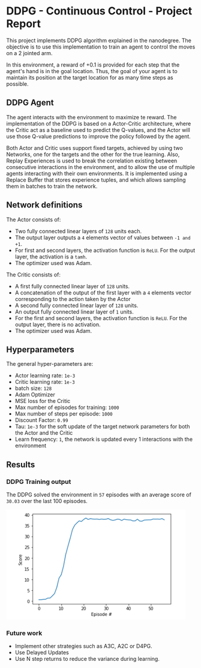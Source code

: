 # DDPG - Continuous Control - Project Report

This project implements DDPG algorithm explained in the nanodegree. The objective is to use this implementation
to train an agent to control the moves on a 2 jointed arm.

In this environment, a reward of +0.1 is provided for each step that the agent's hand is in the goal location.
Thus, the goal of your agent is to maintain its position at the target location for as many time steps as possible.

## DDPG Agent
The agent interacts with the environment to maximize te reward. The implementation of the DDPG is based on a Actor-Critic architecture,
where the Critic act as a baseline used to predict the Q-values, and the Actor will use those Q-value predictions to improve the policy
followed by the agent.

Both Actor and Critic uses support fixed targets, achieved by using two Networks, one for the targets and the other for 
the true learning.
Also, Replay Experiences is used to break the correlation existing between consecutive interactions in the environment, and to allow the use of multiple
agents interacting with their own environments. It is implemented using a Replace Buffer that stores experience tuples,
and which allows sampling them in batches to train the network.

## Network definitions

The Actor consists of:
* Two fully connected linear layers of `128` units each.
* The output layer outputs a `4` elements vector of values between `-1 and +1`. 
* For first and second layers, the activation function is `ReLU`. For the output layer, the activation is a `tamh`.
* The optimizer used was Adam.

The Critic consists of:
* A first fully connected linear layer of `128` units.
* A concatenation of the output of the first layer with a `4` elements vector corresponding to the action taken by the Actor
* A second fully connected linear layer of `128` units.
* An output fully connected linear layer of `1` units.
* For the first and second layers, the activation function is `ReLU`. For the output layer, there is no activation.
* The optimizer used was Adam.

## Hyperparameters

The general hyper-parameters are:

* Actor learning rate: `1e-3`
* Critic learning rate: `1e-3`
* batch size: `128`
* Adam Optimizer
* MSE loss for the Critic
* Max number of episodes for training: `1000`
* Max number of steps per episode: `1000`
* Discount Factor: `0.99`
* Tau: `1e-3` for the soft update of the target network parameters for both the Actor and the Critic
* Learn frequency: `1`, the network is updated every 1 interactions with the environment

## Results
### DDPG Training output
The DDPG solved the environment in `57` episodes with an average score of `30.03` over the last 100 episodes.

![img.png](img.png)

### Future work
- Implement other strategies such as A3C, A2C or D4PG.
- Use Delayed Updates
- Use N step returns to reduce the variance during learning.
